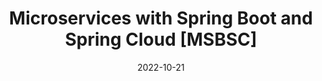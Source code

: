 ---
title: "Microservices with Spring Boot and Spring Cloud [MSBSC]"
date: "2022-10-21"
draft: true
authors: bhuwanupadhyay
categories:
- Microservices
---